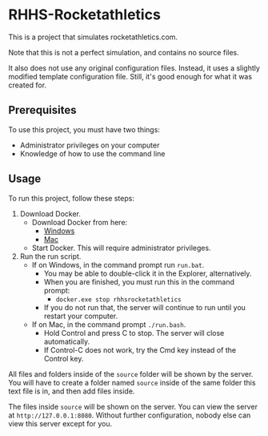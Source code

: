 # RHHS-Rocketathletics

This is a project that simulates rocketathletics.com.

Note that this is not a perfect simulation, and contains no source files.

It also does not use any original configuration files. Instead, it uses a
slightly modified template configuration file. Still, it's good enough for
what it was created for.

## Prerequisites

To use this project, you must have two things:

* Administrator privileges on your computer
* Knowledge of how to use the command line

## Usage

To run this project, follow these steps:

1. Download Docker.
    * Download Docker from here:
      * [Windows](https://download.docker.com/win/stable/Docker%20for%20Windows%20Installer.exe)
      * [Mac](https://download.docker.com/mac/stable/Docker.dmg)
    * Start Docker. This will require administrator privileges.
2. Run the run script.
    * If on Windows, in the command prompt run `run.bat`.
      * You may be able to double-click it in the Explorer, alternatively.
      * When you are finished, you must run this in the command prompt:
        * `docker.exe stop rhhsrocketathletics`
      * If you do not run that, the server will continue to run until you restart your computer.
    * If on Mac, in the command prompt `./run.bash`.
      * Hold Control and press C to stop. The server will close automatically.
      * If Control-C does not work, try the Cmd key instead of the Control key.

All files and folders inside of the `source` folder will be shown
by the server. You will have to create a folder named `source` inside
of the same folder this text file is in, and then add files inside.

The files inside `source` will be shown on the server. You can view the server
at `http://127.0.0.1:8080`. Without further configuration, nobody else can view
this server except for you.
